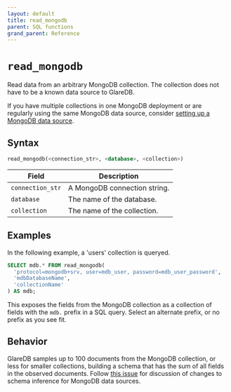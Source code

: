 ```yaml
---
layout: default
title: read_mongodb
parent: SQL functions
grand_parent: Reference
---
```


# `read_mongodb`

Read data from an arbitrary MongoDB collection. The collection does
not have to be a known data source to GlareDB.

If you have multiple collections in one MongoDB deployment or are
regularly using the same MongoDB data source, consider [setting up a
MongoDB data source](/data-sources/mongodb).

## Syntax

```sql
read_mongodb(<connection_str>, <database>, <collection>)
```

| Field            | Description                  |
| ---------------- | ---------------------------- |
| `connection_str` | A MongoDB connection string. |
| `database`       | The name of the database.    |
| `collection`     | The name of the collection.  |

## Examples

In the following example, a 'users' collection is queryed.

```sql
SELECT mdb.* FROM read_mongodb(
  'protocol=mongodb+srv, user=mdb_user, password=mdb_user_password',
  'mdbDatabaseName',
  'collectionName'
) AS mdb;
```

This exposes the fields from the MongoDB collection as a collection of
fields with the `mdb.` prefix in a SQL query. Select an alternate
prefix, or no prefix as you see fit.

## Behavior

GlareDB samples up to 100 documents from the MongoDB collection, or
less for smaller collections, building a schema that has the sum of
all fields in the observed documents. Follow [this
issue](https://github.com/GlareDB/glaredb/issues/2144) for discussion
of changes to schema inference for MongoDB data sources.
